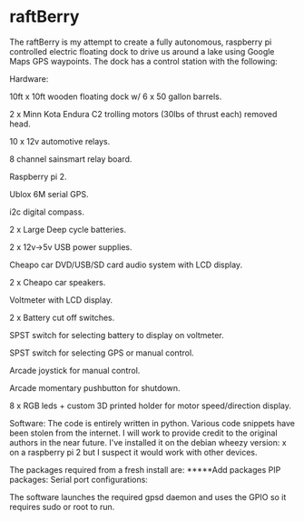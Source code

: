 # raftBerry
The raftBerry is my attempt to create a fully autonomous, raspberry pi controlled electric floating dock to drive us around a lake using Google Maps GPS waypoints. The dock has a control station with the following:

Hardware:

10ft x 10ft wooden floating dock w/ 6 x 50 gallon barrels.

2 x Minn Kota Endura C2 trolling motors (30lbs of thrust each) removed head.

10 x 12v automotive relays.

8 channel sainsmart relay board.

Raspberry pi 2.

Ublox 6M serial GPS.

i2c digital compass.

2 x Large Deep cycle batteries.

2 x 12v->5v USB power supplies.

Cheapo car DVD/USB/SD card audio system with LCD display.

2 x Cheapo car speakers.

Voltmeter with LCD display.

2 x Battery cut off switches.

SPST switch for selecting battery to display on voltmeter.

SPST switch for selecting GPS or manual control.

Arcade joystick for manual control.

Arcade momentary pushbutton for shutdown.

8 x RGB leds + custom 3D printed holder for motor speed/direction display.

Software:
The code is entirely written in python. Various code snippets have been stolen from the internet. I will work to provide credit to the original authors in the near future. I've installed it on the debian wheezy version: x on a raspberry pi 2 but I suspect it would work with other devices. 

The packages required from a fresh install are: 
*****Add packages
PIP packages:
Serial port configurations:

The software launches the required gpsd daemon and uses the GPIO so it requires sudo or root to run.




